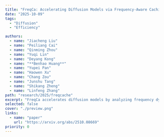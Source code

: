 ```yaml
---
title: "FreqCa: Accelerating Diffusion Models via Frequency-Aware Caching"
date: "2025-10-09"
tags:
  - "Diffusion"
  - "Efficiency"

authors:
  - name: "Jiacheng Liu"
  - name: "Peiliang Cai"
  - name: "Qinming Zhou"
  - name: "Yuqi Lin"
  - name: "Deyang Kong"
  - name: "**Benhao Huang**"
  - name: "Yupei Pan"
  - name: "Haowen Xu"
  - name: "Chang Zou"
  - name: "Junshu Tang"
  - name: "Shikang Zheng" 
  - name: "Linfeng Zhang"
path: "research/2025/freqcache"
excerpt: "FreqCa accelerates diffusion models by analyzing frequency dynamics of features across timesteps, reusing low-frequency components and interpolating high-frequency ones with great memory reduction."
selected: false
cover: "./preview.png"
links:
  - name: "paper"
    url: "https://arxiv.org/abs/2510.08669"
priority: 0
---
```


